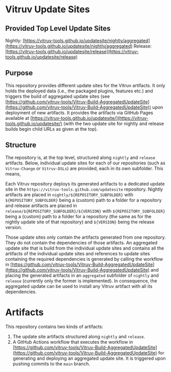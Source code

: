 # Vitruv Update Sites

## Provided Top Level Update Sites

Nightly: [https://vitruv-tools.github.io/updatesite/nightly/aggregated](https://vitruv-tools.github.io/updatesite/nightly/aggregated)
Release: [https://vitruv-tools.github.io/updatesite/release](https://vitruv-tools.github.io/updatesite/release)

## Purpose
This repository provides different update sites for the Vitruv artifacts.
It only holds the deployed data (i.e., the packaged plugins, features etc.) and triggers the build of aggregated update sites (see [https://github.com/vitruv-tools/Vitruv-Build-AggregatedUpdateSite](https://github.com/vitruv-tools/Vitruv-Build-AggregatedUpdateSite)) upon deployment of new artifacts.
It provides the artifacts via GitHub Pages available at [https://vitruv-tools.github.io/updatesite/](https://vitruv-tools.github.io/updatesite/) (with the two update site for nightly and release builds begin child URLs as given at the top).

## Structure
The repository is, at the top level, structured along `nightly` and `release` artifacts.
Below, individual update sites for each of our repositories (such as `Vitruv-Change` or `Vitruv-DSLs`) are provided, each in its own subfolder. This means, 

Each Vitruv repository deploys its generated artifacts to a dedicated update site in the `https://vitruv-tools.github.com/updatesite` repository.
Nightly artifacts are placed in `nightly/${REPOSITORY_SUBFOLDER}` with `${REPOSITORY_SUBFOLDER}` being a (custom) path to a folder for a repository and release artifacts are placed in `release/${REPOSITORY_SUBFOLDER}/${VERSION}` with `${REPOSITORY_SUBFOLDER}` being a (custom) path to a folder for a repository (the same as for the nightly update site of that repository) and `${VERSION}` being the release version.

Those update sites only contain the artifacts generated from one repository. They do not contain the dependencies of those artifacts.
An aggregated update site that is build from the individual update sites and contains all the artifacts of the individual update sites and references to update sites containing the required dependencies is generated by calling the workflow in [https://github.com/vitruv-tools/Vitruv-Build-AggregatedUpdateSite](https://github.com/vitruv-tools/Vitruv-Build-AggregatedUpdateSite) and placing the generated artifacts in an `aggregated` subfolder of `nightly` and `release` (currently only the former is implemented).
In consequence, the aggregated update can be used to install any Vitruv artifact with all its dependencies.

# Artifacts
This repository contains two kinds of artifacts:
1. The update site artifacts structured along `nightly` and `release`.
3. A GitHub Actions workflow that executes the workflow in [https://github.com/vitruv-tools/Vitruv-Build-AggregatedUpdateSite](https://github.com/vitruv-tools/Vitruv-Build-AggregatedUpdateSite) for generating and deploying an aggregated update site. It is triggered upon pushing commits to the `main` branch.
